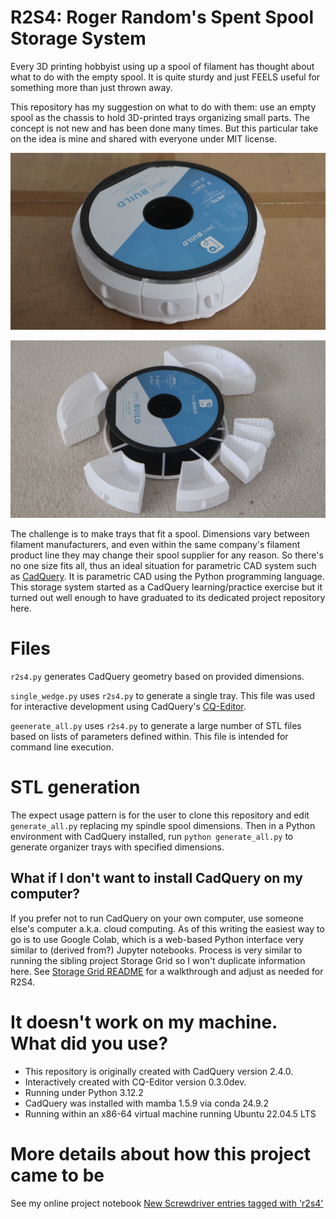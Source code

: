 # R2S4: Roger Random's Spent Spool Storage System

Every 3D printing hobbyist using up a spool of filament has thought about
what to do with the empty spool. It is quite sturdy and just FEELS useful
for something more than just thrown away.

This repository has my suggestion on what to do with them: use an empty spool
as the chassis to hold 3D-printed trays organizing small parts. The concept
is not new and has been done many times. But this particular take on the idea
is mine and shared with everyone under MIT license.

![Trays installed](./img/r2s4%20fully%20populated%20mh%20build%20spool.jpg)

![Trays removed](./img/r2s4%20trays%20in%20common%20sizes.jpg)

The challenge is to make trays that fit a spool. Dimensions vary between
filament manufacturers, and even within the same company's filament product line
they may change their spool supplier for any reason. So there's no one size
fits all, thus an ideal situation for parametric CAD system such as
[CadQuery](https://github.com/CadQuery/cadquery). It is parametric CAD
using the Python programming language. This storage system started as a
CadQuery learning/practice exercise but it turned out well enough to have
graduated to its dedicated project repository here.

# Files

`r2s4.py` generates CadQuery geometry based on provided dimensions.

`single_wedge.py` uses `r2s4.py` to generate a single tray. This file was used
for interactive development using CadQuery's
[CQ-Editor](https://github.com/CadQuery/CQ-editor).

`geenerate_all.py` uses `r2s4.py` to generate a large number of STL files based
on lists of parameters defined within. This file is intended for command line
execution.

# STL generation

The expect usage pattern is for the user to clone this repository and edit
`generate_all.py` replacing my spindle spool dimensions. Then in a Python
environment with CadQuery installed, run `python generate_all.py` to generate
organizer trays with specified dimensions.

## What if I don't want to install CadQuery on my computer?

If you prefer not to run CadQuery on your own computer, use someone else's
computer a.k.a. cloud computing. As of this writing the easiest way to go is
to use Google Colab, which is a web-based Python interface very similar to
(derived from?) Jupyter notebooks. Process is very similar to running the
sibling project Storage Grid so I won't duplicate information here. See
[Storage Grid README](https://github.com/Roger-random/storage_grid)
for a walkthrough and adjust as needed for R2S4.

# It doesn't work on my machine. What did you use?

* This repository is originally created with CadQuery version 2.4.0.
* Interactively created with CQ-Editor version 0.3.0dev.
* Running under Python 3.12.2
* CadQuery was installed with mamba 1.5.9 via conda 24.9.2
* Running within an x86-64 virtual machine running Ubuntu 22.04.5 LTS

# More details about how this project came to be

See my online project notebook
[New Screwdriver entries tagged with 'r2s4'](https://newscrewdriver.com/tag/r2s4/)
